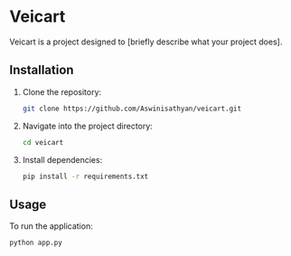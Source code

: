   # Veicart

  Veicart is a project designed to [briefly describe what your project does].

  ## Installation

  1. Clone the repository:
     ```bash
     git clone https://github.com/Aswinisathyan/veicart.git
     ```
  2. Navigate into the project directory:
     ```bash
     cd veicart
     ```
  3. Install dependencies:
     ```bash
     pip install -r requirements.txt
     ```

  ## Usage

  To run the application:
  ```bash
  python app.py
